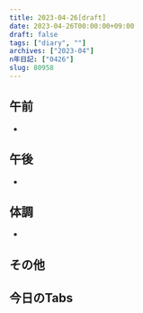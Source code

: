 ```yaml
---
title: 2023-04-26[draft]
date: 2023-04-26T00:00:00+09:00
draft: false
tags: ["diary", ""]
archives: ["2023-04"]
n年日記: ["0426"]
slug: 80958
---
```

## 午前
- 
## 午後
- 
## 体調
- 
## その他
## 今日のTabs